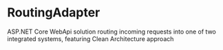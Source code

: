 # RoutingAdapter
ASP.NET Core WebApi solution routing incoming requests into one of two integrated systems, featuring Clean Architecture approach
